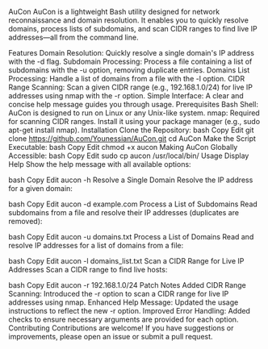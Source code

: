 AuCon
AuCon is a lightweight Bash utility designed for network reconnaissance and domain resolution. It enables you to quickly resolve domains, process lists of subdomains, and scan CIDR ranges to find live IP addresses—all from the command line.

Features
Domain Resolution: Quickly resolve a single domain's IP address with the -d flag.
Subdomain Processing: Process a file containing a list of subdomains with the -u option, removing duplicate entries.
Domains List Processing: Handle a list of domains from a file with the -l option.
CIDR Range Scanning: Scan a given CIDR range (e.g., 192.168.1.0/24) for live IP addresses using nmap with the -r option.
Simple Interface: A clear and concise help message guides you through usage.
Prerequisites
Bash Shell: AuCon is designed to run on Linux or any Unix-like system.
nmap: Required for scanning CIDR ranges. Install it using your package manager (e.g., sudo apt-get install nmap).
Installation
Clone the Repository:
bash
Copy
Edit
git clone https://github.com/Younessian/AuCon.git
cd AuCon
Make the Script Executable:
bash
Copy
Edit
chmod +x aucon
Making AuCon Globally Accessible:
bash
Copy
Edit
sudo cp aucon /usr/local/bin/
Usage
Display Help
Show the help message with all available options:

bash
Copy
Edit
aucon -h
Resolve a Single Domain
Resolve the IP address for a given domain:

bash
Copy
Edit
aucon -d example.com
Process a List of Subdomains
Read subdomains from a file and resolve their IP addresses (duplicates are removed):

bash
Copy
Edit
aucon -u domains.txt
Process a List of Domains
Read and resolve IP addresses for a list of domains from a file:

bash
Copy
Edit
aucon -l domains_list.txt
Scan a CIDR Range for Live IP Addresses
Scan a CIDR range to find live hosts:

bash
Copy
Edit
aucon -r 192.168.1.0/24
Patch Notes
Added CIDR Range Scanning: Introduced the -r option to scan a CIDR range for live IP addresses using nmap.
Enhanced Help Message: Updated the usage instructions to reflect the new -r option.
Improved Error Handling: Added checks to ensure necessary arguments are provided for each option.
Contributing
Contributions are welcome! If you have suggestions or improvements, please open an issue or submit a pull request.
